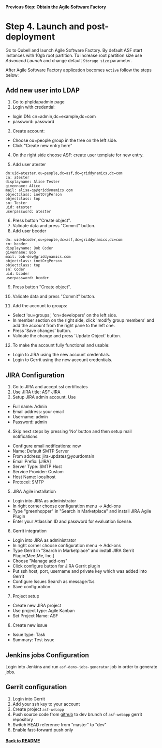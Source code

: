 #### Previous Step: [Obtain the Agile Software Factory](step-3.md)

Step 4. Launch and post-deployment
==================================

Go to Qubell and launch Agile Software Factory. By default ASF start instances with 10gb root partition. To increase root partition size use *Advanced Launch* and change default `Storage size` parameter.

After Agile Software Factory application becomes `Active` follow the steps below:

## Add new user into LDAP

1. Go to phpldapadmin page
2. Login with credential:
 * login DN: cn=admin,dc=example,dc=com
 * password: password
3. Create account:
 * Choose ou=people group in the tree on the left side.
 * Click "Create new entry here"
4. On the right side choose ASF: create user template for new entry.

5. Add user atester

 ```
 dn:uid=atester,ou=people,dc=asf,dc=griddynamics,dc=com
 cn: atester
 displayname: Alice Tester
 givenname: Alice
 mail: alisa-qa@griddynamics.com
 objectclass: inetOrgPerson
 objectclass: top
 sn: Tester
 uid: atester
 userpassword: atester
 ```

6. Press button "Create object".
7. Validate data and press "Commit" button.
8. Add user bcoder

 ```
 dn: uid=bcoder,ou=people,dc=asf,dc=griddynamics,dc=com
 cn: bcoder
 displayname: Bob Coder
 givenname: Bob
 mail: bob-dev@griddynamics.com
 objectclass: inetOrgPerson
 objectclass: top
 sn: Coder
 uid: bcoder
 userpassword: bcoder
 ```

9. Press button "Create object".
10. Validate data and press "Commit" button.

11. Add the account to groups:
 * Select 'ou=groups', 'cn=developers' on the left side.
 * In member section on the right side, click 'modify group members' and add the account from the right pane to the left one.
 * Press 'Save changes' button.
 * Validate the change and press 'Update Object' button.
12. To make the account fully functional and usable:
 * Login to JIRA using the new account credentials.
 * Login to Gerrit using the new account credentials.

## JIRA Configuration

1. Go to JIRA and accept ssl certificates
2. Use JIRA title: ASF JIRA
3. Setup JIRA admin account. Use
 * Full name: Admin
 * Email address: your email
 * Username: admin
 * Password: admin
4. Skip next steps by pressing 'No' button and then setup mail notifications.
 * Configure email notifications: now
 * Name: Default SMTP Server
 * From address: jira-updates@yourdomain
 * Email Prefix: [JIRA]
 * Server Type: SMTP Host
 * Service Provider: Custom
 * Host Name: localhost
 * Protocol: SMTP
5. JIRA Agile installation
 * Login into JIRA as administrator
 * In right corner choose configuration menu -> Add-ons
 * Type "greenhopper" in "Search in Marketplace" and install JIRA Agile Plugin
 * Enter your Atlassian ID and password for evaluation license.
6. Gerrit integration
 * Login into JIRA as administrator
 * In right corner choose configuration menu -> Add-ons
 * Type Gerrit in "Search in Marketplace" and install JIRA Gerrit Plugin(MeetMe, Inc.)
 * Choose "Manage add-ons"
 * Click configure button for JIRA Gerrit plugin
 * Put ssh host, port, username and private key which was added into Gerrit
 * Configure Issues Search as message:%s
 * Save configuration
7. Project setup
 * Create new JIRA project
 * Use project type: Agile Kanban
 * Set Project Name: ASF
8. Create new issue
 * Issue type: Task
 * Summary: Test issue

## Jenkins jobs Configuration

Login into Jenkins and run `asf-demo-jobs-generator` job in order to generate jobs.

## Gerrit configuration

1. Login into Gerrit
2. Add your ssh key to your account
3. Create project `asf-webapp`
4. Push source code from [github](https://github.com/griddynamics/asf-webapp-demo) to dev brunch of `asf-webapp` gerrit repository
5. Switch HEAD reference from "master" to "dev"
6. Enable fast-forward push only

#### [Back to README](../../README.md)